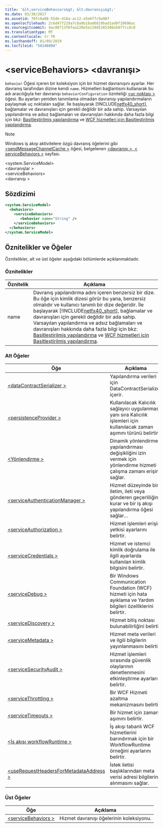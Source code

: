 ```yaml
---
title: '&lt;serviceBehaviors&gt; &lt;davranışı&gt;'
ms.date: 03/30/2017
ms.assetid: 78fc0a08-55de-416a-ac12-a5e6ffc9a987
ms.openlocfilehash: 2c6d477229a7c8a9b18ad6819bad1ad9f19696ac
ms.sourcegitcommit: 4ac80713f6faa220e5a119d5165308a58f7ccdc8
ms.translationtype: MT
ms.contentlocale: tr-TR
ms.lasthandoff: 01/09/2019
ms.locfileid: "54146894"
---
```

# <a name="ltbehaviorgt-of-ltservicebehaviorsgt"></a>&lt;serviceBehaviors&gt; &lt;davranışı&gt;
`behavior` Öğesi içeren bir koleksiyon için bir hizmet davranışını ayarlar. Her davranış tarafından dizine kendi `name`. Hizmetleri bağlantısını kullanarak bu adı aracılığıyla her davranışı `behaviorConfiguration` özniteliği [ \<uç noktası >](../../../../../docs/framework/configure-apps/file-schema/wcf/endpoint-element.md) öğesi. Bu ayarları yeniden tanımlama olmadan davranışı yapılandırmaların paylaşmak uç noktaları sağlar. İle başlayarak [!INCLUDE[netfx40_short](../../../../../includes/netfx40-short-md.md)], bağlamalar ve davranışları için gerekli değildir bir ada sahip. Varsayılan yapılandırma ve adsız bağlamaları ve davranışları hakkında daha fazla bilgi için bkz: [Basitleştirilmiş yapılandırma](../../../../../docs/framework/wcf/simplified-configuration.md) ve [WCF hizmetleri için Basitleştirilmiş yapılandırma](../../../../../docs/framework/wcf/samples/simplified-configuration-for-wcf-services.md).  
  
> [!NOTE]
>  Windows iş akışı aktivitelere özgü davranış öğelerini gibi [ \<sendMessageChannelCache >](../../../../../docs/framework/configure-apps/file-schema/windows-workflow-foundation/sendmessagechannelcache.md) öğesi, belgelenen [ \<davranışı >, \< serviceBehaviors >](../../../../../docs/framework/configure-apps/file-schema/windows-workflow-foundation/behavior-of-servicebehaviors-of-workflow.md) sayfası.  
  
 \<system.ServiceModel>  
\<davranışlar >  
\<serviceBehaviors>  
\<davranışı >  
  
## <a name="syntax"></a>Sözdizimi  
  
```xml  
<system.ServiceModel>
  <behaviors>
    <serviceBehaviors>
       <behavior name="String" />
    </serviceBehaviors>
  </behaviors>
</system.ServiceModel>
```  
  
## <a name="attributes-and-elements"></a>Öznitelikler ve Öğeler  
 Öznitelikler, alt ve üst öğeler aşağıdaki bölümlerde açıklanmaktadır.  
  
### <a name="attributes"></a>Öznitelikler  
  
|Öznitelik|Açıklama|  
|---------------|-----------------|  
|name|Davranış yapılandırma adını içeren benzersiz bir dize. Bu öğe için kimlik dizesi görür bu yana, benzersiz olmalıdır ve kullanıcı tanımlı bir dize değeridir. İle başlayarak [!INCLUDE[netfx40_short](../../../../../includes/netfx40-short-md.md)], bağlamalar ve davranışları için gerekli değildir bir ada sahip. Varsayılan yapılandırma ve adsız bağlamaları ve davranışları hakkında daha fazla bilgi için bkz: [Basitleştirilmiş yapılandırma](../../../../../docs/framework/wcf/simplified-configuration.md) ve [WCF hizmetleri için Basitleştirilmiş yapılandırma](../../../../../docs/framework/wcf/samples/simplified-configuration-for-wcf-services.md).|  
  
### <a name="child-elements"></a>Alt Öğeler  
  
|Öğe|Açıklama|  
|-------------|-----------------|  
|[\<dataContractSerializer >](../../../../../docs/framework/configure-apps/file-schema/wcf/datacontractserializer-element.md)|Yapılandırma verileri için DataContractSerializer içerir.|  
|[\<persistenceProvider >](../../../../../docs/framework/configure-apps/file-schema/wcf/persistenceprovider.md)|Kullanılacak Kalıcılık sağlayıcı uygulanması yanı sıra Kalıcılık işlemleri için kullanılacak zaman aşımını türünü belirtir.|  
|[\<Yönlendirme >](../../../../../docs/framework/configure-apps/file-schema/wcf/routing-of-servicebehavior.md)|Dinamik yönlendirme yapılandırması değişikliğini izin vermek için yönlendirme hizmeti çalışma zamanı erişim sağlar.|  
|[\<serviceAuthenticationManager >](../../../../../docs/framework/configure-apps/file-schema/wcf/serviceauthenticationmanager.md)|Hizmet düzeyinde bir iletim, ileti veya gönderen geçerliliğini kurar ve bir iş akışı yapılandırma öğesi sağlar...|  
|[\<serviceAuthorization >](../../../../../docs/framework/configure-apps/file-schema/wcf/serviceauthorization-element.md)|Hizmet işlemleri erişim yetkisi ayarlarını belirtir.|  
|[\<serviceCredentials >](../../../../../docs/framework/configure-apps/file-schema/wcf/servicecredentials.md)|Hizmet ve istemci kimlik doğrulama ile ilgili ayarlarda kullanılan kimlik bilgisini belirtir.|  
|[\<serviceDebug >](../../../../../docs/framework/configure-apps/file-schema/wcf/servicedebug.md)|Bir Windows Communication Foundation (WCF) hizmeti için hata ayıklama ve Yardım bilgileri özelliklerini belirtir.|  
|[\<serviceDiscovery >](../../../../../docs/framework/configure-apps/file-schema/wcf/servicediscovery.md)|Hizmet bitiş noktası bulunabilirliğini belirtir.|  
|[\<serviceMetadata >](../../../../../docs/framework/configure-apps/file-schema/wcf/servicemetadata.md)|Hizmet meta verileri ve ilgili bilgilerin yayınlanmasını belirtir.|  
|[\<serviceSecurityAudit >](../../../../../docs/framework/configure-apps/file-schema/wcf/servicesecurityaudit.md)|Hizmet işlemleri sırasında güvenlik olaylarının denetlenmesini etkinleştirme ayarlarını belirtir.|  
|[\<serviceThrottling >](../../../../../docs/framework/configure-apps/file-schema/wcf/servicethrottling.md)|Bir WCF Hizmeti azaltma mekanizmasını belirtir.|  
|[\<serviceTimeouts >](../../../../../docs/framework/configure-apps/file-schema/wcf/servicetimeouts.md)|Bir hizmet için zaman aşımını belirtir.|  
|[\<İş akışı workflowRuntime >](../../../../../docs/framework/configure-apps/file-schema/wcf/workflowruntime.md)|İş akışı tabanlı WCF hizmetlerini barındırmak için bir WorkflowRuntime örneğini ayarlarını belirtir.|  
|[\<useRequestHeadersForMetadataAddress >](../../../../../docs/framework/configure-apps/file-schema/wcf/userequestheadersformetadataaddress.md)|İstek iletisi başlıklarından meta verisi adresi bilgilerine alınmasını sağlar.|  
  
### <a name="parent-elements"></a>Üst Öğeler  
  
|Öğe|Açıklama|  
|-------------|-----------------|  
|[\<serviceBehaviors >](../../../../../docs/framework/configure-apps/file-schema/wcf/servicebehaviors.md)|Hizmet davranışı öğelerinin koleksiyonu.|
